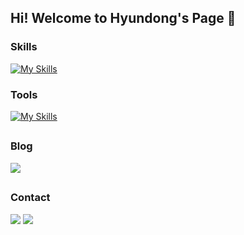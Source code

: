 ## Hi! Welcome to Hyundong's Page 👋

### Skills
[![My Skills](https://skillicons.dev/icons?i=c,py,html,java,linux,spring,mysql)](https://skillicons.dev)

### Tools
[![My Skills](https://skillicons.dev/icons?i=vscode,idea,neovim)](https://skillicons.dev)

<h2></h2>

### Blog
<a href="https://hyundong-l.github.io/"><img src="https://img.shields.io/badge/Github Blog-181717?style=for-the-badge&logo=github&logoColor=white&link==https://hyundong-l.github.io/"></a>

<h2></h2>

### Contact
<a href="mailto:lhd04ss@naver.com"><img src="https://img.shields.io/badge/naver-03C75A?style=for-the-badge&logo=naver&logoColor=white&link==mailto:lhd04ssl@naver.com"></a>
<a href="mailto:hyundongl@icloud.com"><img src="https://img.shields.io/badge/icloud-3693F3?style=for-the-badge&logo=icloud&logoColor=white&link==mailto:hyundongl@icloud.com"></a>
